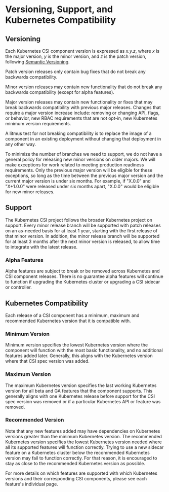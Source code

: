 # Versioning, Support, and Kubernetes Compatibility

## Versioning

Each Kubernetes CSI component version is expressed as *x.y.z*, where *x* is the
major version, *y* is the minor version, and *z* is the patch version,
following [Semantic Versioning](https://semver.org/).

Patch version releases only contain bug fixes that do not break any backwards
compatibility.

Minor version releases may contain new functionality that do not
break any backwards compatibility (except for alpha features).

Major version releases may contain new functionality or fixes that may break
backwards compatibility with previous major releases. Changes that require a
major version increase include: removing or changing API, flags, or behavior, new
RBAC requirements that are not opt-in, new Kubernetes minimum version
requirements.

A litmus test for not breaking compatibility is to replace the image of a
component in an existing deployment without changing that deployment in any
other way.

To minimize the number of branches we need to support, we do not have a general
policy for releasing new minor versions on older majors. We will make exceptions
for work related to meeting production readiness requirements. Only the previous
major version will be eligible for these exceptions, so long as the time between
the previous major version and the current major version is under six months.
For example, if "X.0.0" and "X+1.0.0" were released under six months apart,
"X.0.0" would be eligible for new minor releases.

## Support

The Kubernetes CSI project follows the broader Kubernetes project on support.
Every minor release branch will be supported with patch releases on an as-needed
basis for at least 1 year,
starting with the first release of that minor version. In addition, the minor
release branch will be supported for at least 3 months after the next minor
version is released, to allow time to integrate with the latest release.

### Alpha Features

Alpha features are subject to break or be
removed across Kubernetes and CSI component releases. There is no guarantee alpha
features will continue to function if upgrading the Kubernetes cluster or
upgrading a CSI sidecar or controller.

## Kubernetes Compatibility

Each release of a CSI component has a minimum, maximum and recommended Kubernetes version
that it is compatible with.

### Minimum Version

Minimum version specifies the lowest Kubernetes version where the component will
function with the most basic functionality, and no additional features added later.
Generally, this aligns with the Kubernetes version where that CSI spec version was added.

### Maximum Version

The maximum Kubernetes version specifies the last working Kubernetes version for
all beta and GA features that the component supports. This generally aligns with one
Kubernetes release before support for the CSI spec version was removed or if a particular
Kubernetes API or feature was removed.

### Recommended Version

Note that any new features added may have
dependencies on Kubernetes versions greater than the minimum Kubernetes version.
The recommended Kubernetes version specifies the lowest Kubernetes version
needed where all its supported features will function correctly. Trying to use a
new sidecar feature on a Kubernetes cluster below the recommended Kubernetes
version may fail to function correctly. For that reason, it is encouraged to
stay as close to the recommended Kubernetes version as possible.

For more details on which features are supported with which Kubernetes versions
and their corresponding CSI components, please see each feature's individual page.
